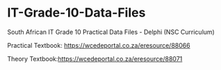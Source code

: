 # IT-Grade-10-Data-Files
South African IT Grade 10 Practical Data Files - Delphi (NSC Curriculum)

Practical Textbook: https://wcedeportal.co.za/eresource/88066

Theory Textbook:https://wcedeportal.co.za/eresource/88071 


